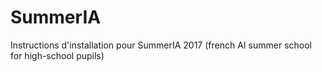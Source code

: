 # SummerIA
Instructions d'installation pour SummerIA 2017 (french AI summer school for high-school pupils) 
